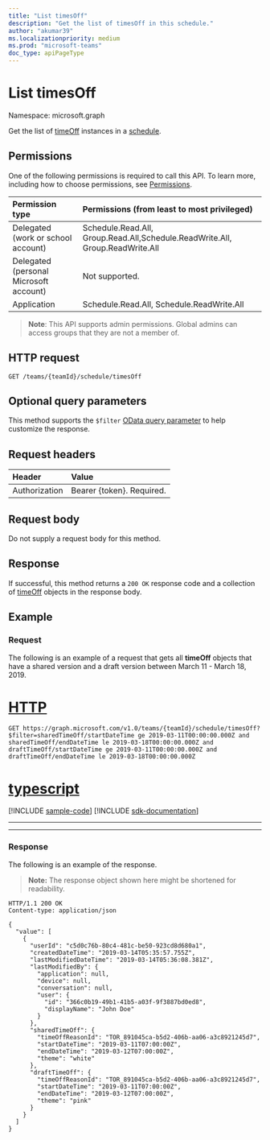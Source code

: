 ```yaml
---
title: "List timesOff"
description: "Get the list of timesOff in this schedule."
author: "akumar39"
ms.localizationpriority: medium
ms.prod: "microsoft-teams"
doc_type: apiPageType
---
```


# List timesOff

Namespace: microsoft.graph

Get the list of [timeOff](../resources/timeoff.md) instances in a [schedule](../resources/schedule.md).

## Permissions

One of the following permissions is required to call this API. To learn more, including how to choose permissions, see [Permissions](/graph/permissions-reference).

|Permission type      | Permissions (from least to most privileged)              |
|:--------------------|:---------------------------------------------------------|
|Delegated (work or school account) | Schedule.Read.All, Group.Read.All,Schedule.ReadWrite.All, Group.ReadWrite.All    |
|Delegated (personal Microsoft account) | Not supported.    |
|Application | Schedule.Read.All, Schedule.ReadWrite.All |

> **Note**: This API supports admin permissions. Global admins can access groups that they are not a member of.

## HTTP request

<!-- { "blockType": "ignored" } -->

```http
GET /teams/{teamId}/schedule/timesOff
```
## Optional query parameters
This method supports the `$filter` [OData query parameter](/graph/query-parameters) to help customize the response.

## Request headers

| Header       | Value |
|:---------------|:--------|
| Authorization  | Bearer {token}. Required.  |

## Request body
Do not supply a request body for this method.

## Response

If successful, this method returns a `200 OK` response code and a collection of [timeOff](../resources/timeoff.md) objects in the response body.

## Example

### Request

The following is an example of a request that gets all **timeOff** objects that have a shared version and a draft version between March 11 - March 18, 2019.


# [HTTP](#tab/http)
<!-- {
  "blockType": "request",
  "name": "schedule-list-timesoff"
}-->
```msgraph-interactive
GET https://graph.microsoft.com/v1.0/teams/{teamId}/schedule/timesOff?$filter=sharedTimeOff/startDateTime ge 2019-03-11T00:00:00.000Z and sharedTimeOff/endDateTime le 2019-03-18T00:00:00.000Z and draftTimeOff/startDateTime ge 2019-03-11T00:00:00.000Z and draftTimeOff/endDateTime le 2019-03-18T00:00:00.000Z
```

# [typescript](#tab/typescript)
[!INCLUDE [sample-code](../includes/snippets/typescript/schedule-list-timesoff-typescript-snippets.md)]
[!INCLUDE [sdk-documentation](../includes/snippets/snippets-sdk-documentation-link.md)]

---

---


### Response

The following is an example of the response. 

>**Note:** The response object shown here might be shortened for readability.
<!-- {
  "blockType": "response",
  "truncated": true,
  "@odata.type": "microsoft.graph.timeOff",
  "isCollection": true
} -->

```http
HTTP/1.1 200 OK
Content-type: application/json

{
  "value": [
    {
      "userId": "c5d0c76b-80c4-481c-be50-923cd8d680a1",
      "createdDateTime": "2019-03-14T05:35:57.755Z",
      "lastModifiedDateTime": "2019-03-14T05:36:08.381Z",
      "lastModifiedBy": {
        "application": null,
        "device": null,
        "conversation": null,
        "user": {
          "id": "366c0b19-49b1-41b5-a03f-9f3887bd0ed8",
          "displayName": "John Doe"
        }
      },
      "sharedTimeOff": {
        "timeOffReasonId": "TOR_891045ca-b5d2-406b-aa06-a3c8921245d7",
        "startDateTime": "2019-03-11T07:00:00Z",
        "endDateTime": "2019-03-12T07:00:00Z",
        "theme": "white"
      },
      "draftTimeOff": {
        "timeOffReasonId": "TOR_891045ca-b5d2-406b-aa06-a3c8921245d7",
        "startDateTime": "2019-03-11T07:00:00Z",
        "endDateTime": "2019-03-12T07:00:00Z",
        "theme": "pink"
      }
    }
  ]
}
```

<!-- uuid: 8fcb5dbc-d5aa-4681-8e31-b001d5168d79
2015-10-25 14:57:30 UTC -->
<!--
{
  "type": "#page.annotation",
  "description": "Get the list of timesOff in this schedule",
  "keywords": "",
  "section": "documentation",
  "tocPath": "",
  "suppressions": [
  ]
}
-->

